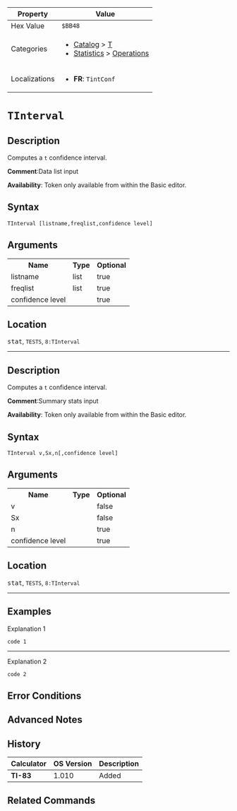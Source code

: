 | Property      | Value |
|---------------|-------|
| Hex Value     | `$BB48`|
| Categories    | <ul><li>[Catalog](<../categories/Catalog.md>) > [T](<../categories/Catalog.md#T>)</li><li>[Statistics](<../categories/Statistics.md>) > [Operations](<../categories/Statistics.md#Operations>)</li></ul> |
| Localizations | <ul><li><b>FR</b>: `TintConf `</li></ul> |

# `TInterval `

## Description
Computes a `t` confidence interval.

<b>Comment</b>:Data list input

<b>Availability</b>: Token only available from within the Basic editor.

## Syntax
`TInterval [listname,freqlist,confidence level]`

## Arguments
<table>
<tr><th>Name</th><th>Type</th><th>Optional</th></tr>

<tr><td>listname</td><td>list</td><td>true</td></tr>

<tr><td>freqlist</td><td>list</td><td>true</td></tr>

<tr><td>confidence level</td><td></td><td>true</td></tr>

</table>

## Location
<kbd>stat</kbd>, `TESTS`, `8:TInterval`
<hr>

## Description
Computes a `t` confidence interval.

<b>Comment</b>:Summary stats input

<b>Availability</b>: Token only available from within the Basic editor.

## Syntax
`TInterval v,Sx,n[,confidence level]`

## Arguments
<table>
<tr><th>Name</th><th>Type</th><th>Optional</th></tr>

<tr><td>v</td><td></td><td>false</td></tr>

<tr><td>Sx</td><td></td><td>false</td></tr>

<tr><td>n</td><td></td><td>true</td></tr>

<tr><td>confidence level</td><td></td><td>true</td></tr>

</table>

## Location
<kbd>stat</kbd>, `TESTS`, `8:TInterval`
<hr>

## Examples

Explanation 1
```ti-basic
code 1
```
---
Explanation 2
```ti-basic
code 2
```

## Error Conditions


## Advanced Notes


## History
| Calculator | OS Version | Description |
|------------|------------|-------------|
| <b>TI-83</b> | 1.010 | Added

## Related Commands

    
